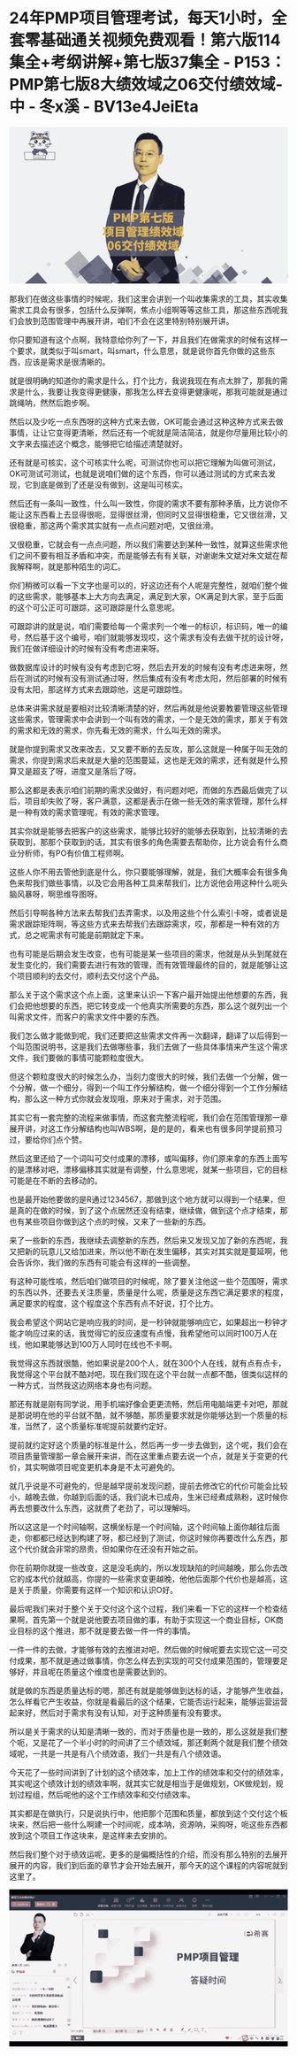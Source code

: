 # 24年PMP项目管理考试，每天1小时，全套零基础通关视频免费观看！第六版114集全+考纲讲解+第七版37集全 - P153：PMP第七版8大绩效域之06交付绩效域-中 - 冬x溪 - BV13e4JeiEta

![](img/6b7ba7505d5988440103b0b3d1ef9436_0.png)

那我们在做这些事情的时候呢，我们这里会讲到一个叫收集需求的工具，其实收集需求工具会有很多，包括什么反弹啊，焦点小组啊等等这些工具，那这些东西呢我们会放到范围管理中再展开讲，咱们不会在这里特别特别展开讲。

你只要知道有这个点啊，我特意给你列了一下，并且我们在做需求的时候有这样一个要求，就类似于叫smart，叫smart，什么意思，就是说你首先你做的这些东西，应该是需求是很清晰的。

就是很明确的知道你的需求是什么，打个比方，我说我现在有点太胖了，那我的需求是什么，我要让我变得更健康，那我怎么样去变得更健康呢，那我可能就是通过跳绳呐，然然后跑步啊。

然后以及少吃一点东西呀的这种方式来去做，OK可能会通过这种这种方式来去做事情，让让它变得更清晰，然后还有一个呢就是简洁简洁，就是你尽量用比较小的文字来去描述这个概念，能够把它给描述清楚就好。

还有就是可核实，这个可核实什么呢，可测试你也可以把它理解为叫做可测试，OK可测试可测试，也就是说咱们做的这个东西，你可以通过测试的方式来去发现，它到底是做到了还是没有做到，这是叫可核实。

然后还有一条叫一致性，什么叫一致性，你提的需求不要有那种矛盾，比方说你不能让这东西看上去显得很呃，显得很丝滑，但同时又显得很稳重，它又很丝滑，又很稳重，那这两个需求其实就有一点点问题对吧，又很丝滑。

又很稳重，它就会有一点点问题，所以我们需要达到某种一致性，就算这些需求他们之间不要有相互矛盾和冲突，而是能够去有有关联，对谢谢朱文斌对朱文斌在帮我解释啊，就是那种陌生的词汇。

你们稍微可以看一下文字也是可以的，好这边还有个人呢是完整性，就咱们整个做的这些需求，能够基本上大方向去满足，满足到大家，OK满足到大家，至于后面的这个可公正可可跟踪，这可跟踪是什么意思呢。

可跟踪讲的就是说，咱们需要给每一个需求列一个唯一的标识，标识码，唯一的编号，然后基于这个编号，咱们就能够发现哎，这个需求有没有去做干扰的设计呀，我们在做详细设计的时候有没有考虑进来呀。

做数据库设计的时候有没有考虑到它呀，然后去开发的时候有没有考虑进来呀，然后在测试的时候有没有测试通过呀，然后集成有没有考虑太阳，然后部署的时候有没有太阳，那这样方式来去跟踪他，这是可跟踪性。

总体来讲需求就是要相对比较清晰清楚的好，然后再就是他说要教要管理这些管理这些需求，管理需求中会讲到一个叫有效的需求，一个是无效的需求，那关于有效的需求和无效的需求，你先看无效的需求，什么叫无效的需求。

就是你提到需求又改来改去，又又要不断的去反攻，那么这就是一种属于叫无效的需求，你提到需求后来就是大量的范围蔓延，这也是无效的需求，还有就是什么预算又是超支了呀，进度又是落后了呀。

那么这都是表表示咱们前期的需求没做好，有问题对吧，而做的东西最后做完了以后，项目却失败了呀，客户满意，这都是表示在做一些无效的需求管理，那什么样是一种有效的需求管理呢，有效的需求管理。

其实你就是能够去把客户的这些需求，能够比较好的能够去获取到，比较清晰的去获取到，那那个获取到的话，其实有很多的角色需要去帮助你，比方说会有什么商业分析师，有PO有价值工程师啊。

这些人你不用去管他到底是什么，你只要能够理解，就是，我们大概率会有很多角色来帮我们做些事情，以及它会用各种工具来帮我们，比方说他会用这种什么呃头脑风暴呀，啊思维导图呀。

然后引导啊各种方法来去帮我们去弄需求，以及用这些个什么索引卡呀，或者说是需求跟踪矩阵啊，等这些方式来去帮我们去跟踪需求，哎，那都是一种有效的方式，总之呢需求有可能是前期就定下来。

也有可能是后期会发生改变，也有可能是某一些项目的需求，他就是从头到尾就在发生变化的，我们需要去进行有效的管理，而有效管理最终的目的，就是能够让这个项目顺利的去交付，顺利去交付这个产品。

那么关于这个需求这个点上面，这里来认识一下客户最开始提出他想要的东西，我们会把他想要的东西，把它转变成一个他真实所需要的东西，那么这个就列出一个叫需求文件，而客户的需求文件中要的东西。

我们怎么做才能做到呢，我们还要把这些需求文件再一次翻译，翻译了以后得到一个叫范围说明书，这是我们去做哪些事，我们去做了一些具体事情来产生这个需求文件，我们要做的事情可能颗粒度很大。

但这个颗粒度很大的时候怎么办，当刻力度很大的时候，我们去做一个分解，做一个分解，做一个细分，得到一个叫工作分解结构，做一个细分得到一个工作分解结构，那么这一种方式你就会发现哦，原来对于需求，对于范围。

其实它有一套完整的流程来做事情，而这套完整流程呢，我们会在范围管理那一章展开讲，对这工作分解结构也叫WBS啊，是的是的，看来也有很多同学提前预习过，要给你们点个赞。

然后这里还给了一个词叫可交付成果的漂移，或叫偏移，你们原来拿的东西上面写的是漂移对吧，漂移偏移其实就是有调整，什么意思呢，就某一些项目，它的目标可能是在不断的去移动的。

也是最开始他要做的是R通过1234567，那做到这个地方就可以得到一个结果，但是真的在做的时候，到了这个点居然还没有结束，继续做，做到这个点才结束，那也有某些项目你做到这个点的时候，又来了一些新的东西。

来了一些新的东西，我继续去调整新的东西，然后来又发现又加了新的东西呢，我又把新的玩意儿又给加进来，所以他不断在发生偏移，其实对其实就是蔓延啊，他会告诉你，我们做的东西有可能会有这样的一些调整。

有这种可能性咳，然后咱们做项目的时候呢，除了要关注他这一些个范围呀，需求的东西以外，还要去关注质量，质量是什么呢，质量是这东西它满足要求的程度，满足要求的程度，这个程度这个东西有点不好说，打个比方。

我会希望这个网站它是响应我的时间，是一秒钟就能够响应它，如果超出一秒钟才能才响应过来的话，我觉得它的反应速度有点慢，我希望他可以同时100万人在线，他如果能够达到100万人同时在线也不卡啊。

我觉得这东西就很酷，他如果说是200个人，就在300个人在线，就有点有点卡，我觉得这个平台就不酷对吧，现在我们现在这个平台就一点都不酷，很类似这样的一种方式，当然我这边网络本身也有问题。

那还有就是刚有同学说，用手机端好像会更更流畅，然后用电脑端更卡对吧，那就是那说明在他的平台就不酷，就不够酷，那质量要求就是你能够达到一个质量的标准，当然了，这个质量标准呢提前就要约定好。

提前就约定好这个质量的标准是什么，然后再一步一步去做到，这个呢，我们会在项目质量管理那一章会展开来讲，而在这里重点要去说一个点，就是关于变更的代价，其实啊做项目呢变更机本身是不太可避免的。

就几乎说是不可避免的，但是越早提前发现问题，提前去修改它的代价可能会比较小，越晚去做，你越到后面的话，我们说木已成舟，生米已经煮成熟粉，这时候你再去想要改什么东西，这就费了老劲了，可以理解吗。

所以这这是一个时间轴啊，这横坐标是一个时间轴，这个时间轴上面你越往后面走，你都都已经达到构建了呀，都已经到了测试，你这时候你再要改什么东西，那这个代价就会非常的昂贵，但如果你在还没有开始之前。

你在前期你就提一些改变，这是没毛病的，所以发现缺陷的时间越晚，那么你去改它的成本代价就越高，你提的一些需求变更越晚，他他后面那个代价也是越高，这是关于质量，你需要有这样一个知识和认识O好。

最后呢我们来对于整个关于交付这个这个过程，我们来看一下它的这样一个检查结果啊，首先第一个就是说他要去项目做的事，有助于实现这一个商业目标，OK商业目标的这个推进，那不就是要去做一件一件的事情。

一件一件的去做，才能够有效的去推进对吧，然后做的时候呢要去实现它这一可交付成果，那不就是通过做事情，你怎么样去到实现的可交付成果范围的，管理要足够好，并且呢在质量这个维度也是需要达到的。

就是做的东西是质量达标的嗯，那还有就是能够做到达标的话，才能够产生收益，怎么样看它产生收益，你就是看最后的这个结果，它能否运行起来，能够运营运营起来好，然后对于需求有没有认知，对于这种质量有没有要求。

所以是关于需求的认知是清晰一致的，而对于质量也是一致的，那么这就是我们整个呃，又是花了一个半小时的时间讲了三个绩效域，那还剩两个就是我们整个绩效域呢，一共是一共是有八个绩效语，我们一共是有八个绩效语。

今天花了一些时间讲到了计划的这个绩效率，加上工作的绩效率和交付的绩效率，其实呢这个绩效计划的绩效率啊，就其实它就是相当于是做规划，OK做规划，规划过程组，然后呢他的这个工作绩效率和交付绩效率。

其实都是在做执行，只是说执行中，他把那个范围和质量，都放到这个交付这个板块来，然后把一些什么啊建一个时间呢，成本呐，资源呐，采购呀，呃这些东西都放到这个项目工作这块来，是这样来去安排的。

然后我们整个对于绩效运呢，更多的是偏概括性的介绍，而没有那么特别的去展开展开的内容，我们到后面的章节才会开始去展开，那今天的这个课程的内容呢就到这里了。



![](img/6b7ba7505d5988440103b0b3d1ef9436_2.png)